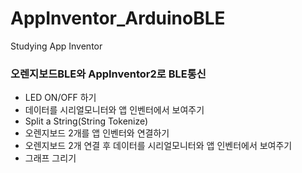 # AppInventor_ArduinoBLE
Studying App Inventor

### 오렌지보드BLE와 AppInventor2로 BLE통신
- LED ON/OFF 하기
- 데이터를 시리얼모니터와 앱 인벤터에서 보여주기
- Split a String(String Tokenize)
- 오렌지보드 2개를 앱 인벤터와 연결하기
- 오렌지보드 2개 연결 후 데이터를 시리얼모니터와 앱 인벤터에서 보여주기
- 그래프 그리기
